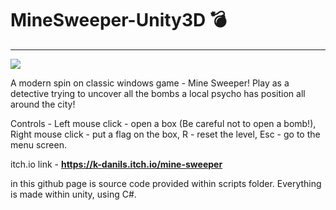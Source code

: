 # MineSweeper-Unity3D 💣

_____________________________

<img src="https://k-danils.itch.io/mine-sweeper"/>

A modern spin on classic windows game - Mine Sweeper! 
Play as a detective trying to uncover all the bombs a local psycho has position all around the city!

Controls - Left mouse click - open a box (Be careful not to open a bomb!), Right mouse click - put a flag on the box, R - reset the level, Esc - go to the menu screen.

itch.io link - <b>https://k-danils.itch.io/mine-sweeper</b>

in this github page is source code provided within scripts folder. Everything is made within unity, using C#.
